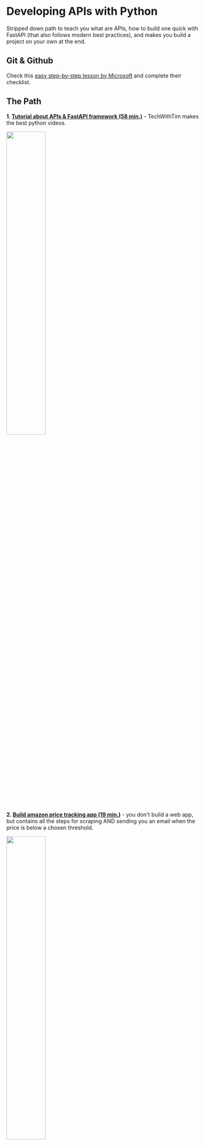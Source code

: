 # Developing APIs with Python

Stripped down path to teach you what are APIs, how to build one quick with FastAPI (that also follows modern best practices), and makes you build a project on your own at the end.

## Git & Github

Check this [easy step-by-step lesson by Microsoft](https://github.com/microsoft/Web-Dev-For-Beginners/blob/main/1-getting-started-lessons/2-github-basics/README.md) and complete their checklist.

## The Path

**1. [Tutorial about APIs & FastAPI framework (58 min.)](https://www.youtube.com/watch?v=-ykeT6kk4bk&t=731s)** - TechWithTim makes the best python videos.
  
   <img src="https://user-images.githubusercontent.com/40581019/175874893-8332d135-3306-490c-b6bd-671876d33d13.png" width="45%" />

**2. [Build amazon price tracking app (19 min.)](https://www.youtube.com/watch?v=Bg9r_yLk7VY)**  - you don't build a web app, but contains all the steps for scraping AND sending you an email when the price is below a chosen threshold. 
  
   <img src="https://user-images.githubusercontent.com/40581019/175885423-704dfb3f-8d79-4704-bc1a-ccbb6cbcbcdb.PNG" width="45%" />

**3. Project Idea:** Use the knowledge from steps 1 & 2 to build an API with these endpoints:
  - POST `/tracking`: here I can send the url of a new product that I want to track and a price "threshold" for sending me an alert.
  - GET `/tracking`: returns me a list with the currently tracked product urls, along with product name, price threshold and best price so far.
  - GET `/config`: show me the email to which the alerts will be sent
    
    Notes: 
    - First focus only the API (the backend). Later you can investigate how to add an actual UI / web page (the frontend).
    - also, the script created in step 2 runs only once. For monitoring the price automatically you will need to run it as a **Scheduled Task**, but it's easy. This [answered stack overflow question](https://stackoverflow.com/questions/70104983/how-to-use-apscheduler-correctly-in-fastapi) shows how to do that (within FastAPI).

## Further resources

#### More about Web Scraping
- [TechWithTim: Web scraping with BeautifulSoup](https://www.youtube.com/playlist?list=PLzMcBGfZo4-lSq2IDrA6vpZEV92AmQfJK). 4 videos, from 11 to 27 mins. each.

  <img src="https://user-images.githubusercontent.com/40581019/175874933-a4f6a3d8-bfbb-4a15-ad80-394c039f57fb.PNG" width="35%" />
  
- Web scraping Memes from Reddit with FastAPI: [part 1 (48 min)](https://www.youtube.com/watch?v=di13K2xTedo&list=PLhH3UpV2flryU3DDc47zAbiyDdbIFnnNB&index=4) | [part 2 (30 min)](https://www.youtube.com/watch?v=0cVybZ_loWw&list=PLhH3UpV2flryU3DDc47zAbiyDdbIFnnNB&index=5). 

  <img src="https://user-images.githubusercontent.com/40581019/175878832-ea9dab71-e0d8-4b08-b6d4-0d1c68b8ac66.PNG" width="35%"/>


#### More about Web Applications
- [Fullstack development tutorial (1h)](https://www.youtube.com/watch?v=OzUzrs8uJl8). Learn to connect FastAPI (backend), ReactJS (frontend) and MongoDB (database) by building a To-Do list app.
  
- [Learn HTML & CSS building a portfolio website (2h)](https://youtu.be/r_hYR53r61M). Responsive layout, browser local storage (chosen theme persists after page refresh).
 
  <img src="https://user-images.githubusercontent.com/40581019/133420469-aa1fb07e-2ff7-4eed-8047-e3702c3dc316.PNG" width="35%" />
